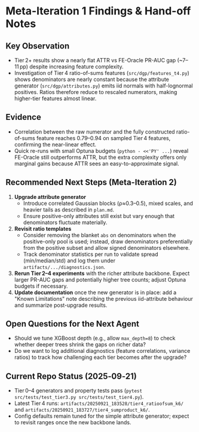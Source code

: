 # Meta-Iteration 1 Findings & Hand-off Notes

## Key Observation
- Tier 2+ results show a nearly flat ATTR vs FE-Oracle PR-AUC gap (~7–11 pp) despite increasing feature complexity.
- Investigation of Tier 4 ratio-of-sums features (`src/dgp/features_t4.py`) shows denominators are nearly constant because the attribute generator (`src/dgp/attributes.py`) emits iid normals with half-lognormal positives. Ratios therefore reduce to rescaled numerators, making higher-tier features almost linear.

## Evidence
- Correlation between the raw numerator and the fully constructed ratio-of-sums feature reaches 0.79–0.94 on sampled Tier 4 features, confirming the near-linear effect.
- Quick re-runs with small Optuna budgets (`python - <<'PY' ...`) reveal FE-Oracle still outperforms ATTR, but the extra complexity offers only marginal gains because ATTR sees an easy-to-approximate signal.

## Recommended Next Steps (Meta-Iteration 2)
1. **Upgrade attribute generator**
   - Introduce correlated Gaussian blocks (ρ≈0.3–0.5), mixed scales, and heavier tails as described in `plan.md`.
   - Ensure positive-only attributes still exist but vary enough that denominators fluctuate materially.
2. **Revisit ratio templates**
   - Consider removing the blanket `abs` on denominators when the positive-only pool is used; instead, draw denominators preferentially from the positive subset and allow signed denominators elsewhere.
   - Track denominator statistics per run to validate spread (min/median/std) and log them under `artifacts/.../diagnostics.json`.
3. **Rerun Tier 2–4 experiments** with the richer attribute backbone. Expect larger PR-AUC gaps and potentially higher tree counts; adjust Optuna budgets if necessary.
4. **Update documentation** once the new generator is in place: add a "Known Limitations" note describing the previous iid-attribute behaviour and summarize post-upgrade results.

## Open Questions for the Next Agent
- Should we tune XGBoost depth (e.g., allow `max_depth=8`) to check whether deeper trees shrink the gaps on richer data?
- Do we want to log additional diagnostics (feature correlations, variance ratios) to track how challenging each tier becomes after the upgrade?

## Current Repo Status (2025‑09‑21)
- Tier 0–4 generators and property tests pass (`pytest src/tests/test_tier3.py src/tests/test_tier4.py`).
- Latest Tier 4 runs: `artifacts/20250921_183528/tier4_ratioofsum_k6/` and `artifacts/20250921_183727/tier4_sumproduct_k6/`.
- Config defaults remain tuned for the simple attribute generator; expect to revisit ranges once the new backbone lands.
